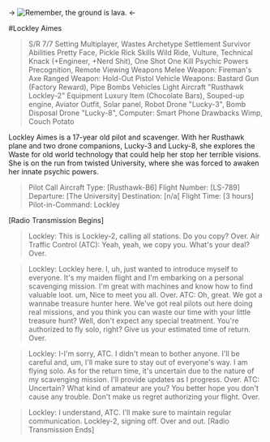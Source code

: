 -> ![Remember, the ground is lava.](https://s1.zerochan.net/Kirie.%28Kouya.no.Kotobuki.Hikoutai%29.600.3488541.jpg) <-


#Lockley Aimes
>S/R
7/7
>Setting
Multiplayer, Wastes
>Archetype
Settlement Survivor
>Abilities
Pretty Face, Pickle Rick
>Skills
Wild Ride, Vulture, Technical Knack (+Engineer, +Nerd Shit), One Shot One Kill
>Psychic Powers
Precognition, Remote Viewing
>Weapons
Melee Weapon: Fireman's Axe
Ranged Weapon: Hold-Out Pistol
Vehicle Weapons: Bastard Gun (Factory Reward), Pipe Bombs 
>Vehicles
Light Aircraft "Rusthawk Lockley-2"
>Equipment
Luxury Item (Chocolate Bars), Souped-up engine, Aviator Outfit, Solar panel, Robot Drone "Lucky-3", Bomb Disposal Drone "Lucky-8", Computer: Smart Phone
>Drawbacks
Wimp, Couch Potato

Lockley Aimes is a 17-year old pilot and scavenger. With her Rusthawk plane and two drone companions, Lucky-3 and Lucky-8, she explores the Waste for old world technology that could help her stop her terrible visions. She is on the run from twisted University, where she was forced to awaken her innate psychic powers.

>Pilot Call
Aircraft Type: [Rusthawk-B6]
Flight Number: [LS-789]
Departure: [The University]
Destination: [n/a[
Flight Time: [3 hours]
Pilot-in-Command: Lockley

[Radio Transmission Begins]
>Lockley: This is Lockley-2, calling all stations. Do you copy? Over.
>Air Traffic Control (ATC): Yeah, yeah, we copy you. What's your deal? Over.

>Lockley: Lockley here. I, uh, just wanted to introduce myself to everyone. It's my maiden flight and I'm embarking on a personal scavenging mission. I'm great with machines and know how to find valuable loot. um, Nice to meet you all. Over.
>ATC: Oh, great. We got a wannabe treasure hunter here. We've got real pilots out here doing real missions, and you think you can waste our time with your little treasure hunt? Well, don't expect any special treatment. You're authorized to fly solo, right? Give us your estimated time of return. Over.

>Lockley: I-I'm sorry, ATC. I didn't mean to bother anyone. I'll be careful and, um, I'll make sure to stay out of everyone's way. I am flying solo. As for the return time, it's uncertain due to the nature of my scavenging mission. I'll provide updates as I progress. Over.
>ATC: Uncertain? What kind of amateur are you? You better hope you don't cause any trouble. Don't make us regret authorizing your flight. Over.

>Lockley: I understand, ATC. I'll make sure to maintain regular communication. Lockley-2, signing off. Over and out.
[Radio Transmission Ends]